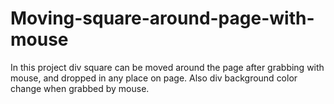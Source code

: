 # Moving-square-around-page-with-mouse


In this project div square can be moved around the page after grabbing with mouse, and dropped in any place on page. Also div background color change when grabbed by mouse.